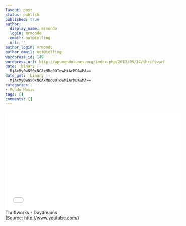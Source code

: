 ```yaml
---
layout: post
status: publish
published: true
author:
  display_name: mrmondo
  login: mrmondo
  email: not@telling
  url: ''
author_login: mrmondo
author_email: not@telling
wordpress_id: 149
wordpress_url: http://wp.mondotunes.org/index.php/2013/05/14/thriftworks-daydreams/
date: !binary |-
  MjAxMy0wNS0xNCAxMDo0OTowMiArMDAwMA==
date_gmt: !binary |-
  MjAxMy0wNS0xNCAxMDo0OTowMiArMDAwMA==
categories:
- Mondo Music
tags: []
comments: []
---
```

<iframe width="560" height="315" src="//www.youtube.com/embed/6S8ppyx0D6s" frameborder="0"> </iframe>
Thriftworks - Daydreams
<div class="attribution">(<span>Source:</span> <a href="http://www.youtube.com/">http://www.youtube.com/</a>)</div>
